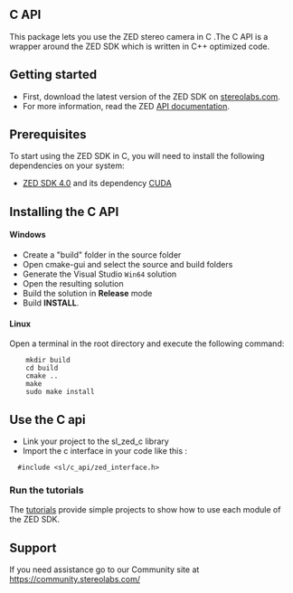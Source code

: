 ## C API

This package lets you use the ZED stereo camera in C .The C API is a wrapper around the ZED SDK which is written in C++ optimized code.

## Getting started

- First, download the latest version of the ZED SDK on [stereolabs.com](https://www.stereolabs.com/developers/release/).
- For more information, read the ZED [API documentation](https://www.stereolabs.com/docs/api/index.html).

## Prerequisites

To start using the ZED SDK in C, you will need to install the following dependencies on your system:

- [ZED SDK 4.0](https://www.stereolabs.com/developers/release/) and its dependency [CUDA](https://developer.nvidia.com/cuda-downloads)

## Installing the C API

#### Windows

- Create a "build" folder in the source folder
- Open cmake-gui and select the source and build folders
- Generate the Visual Studio `Win64` solution
- Open the resulting solution
- Build the solution in **Release** mode
- Build **INSTALL**.

#### Linux

Open a terminal in the root directory and execute the following command:
```
    mkdir build
    cd build
    cmake ..
    make
    sudo make install
```


## Use the C api

- Link your project to the sl_zed_c library
- Import the c interface in your code like this :

```
  #include <sl/c_api/zed_interface.h>
```

### Run the tutorials

The [tutorials](https://github.com/stereolabs/zed-examples/tree/master/tutorials) provide simple projects to show how to use each module of the ZED SDK.

## Support

If you need assistance go to our Community site at https://community.stereolabs.com/
